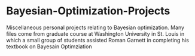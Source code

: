 # Bayesian-Optimization-Projects
Miscellaneous personal projects relating to Bayesian optimization. Many files come from graduate course at Washington University in St. Louis in which a small group of students assisted Roman Garnett in completing his textbook on Bayesain Optimziation
